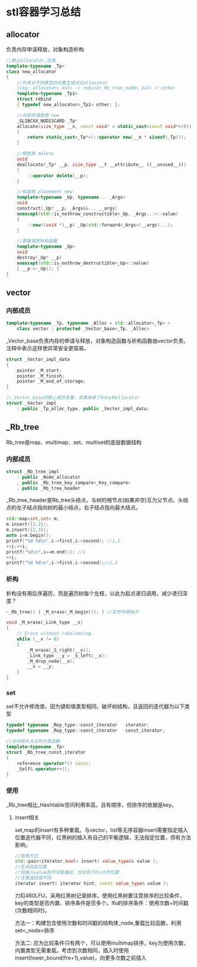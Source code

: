 # stl容器学习总结

## allocator
负责内存申请释放，对象构造析构

```c++
//默认allocator,空类
template<typename _Tp>
class new_allocator
{
	//负责对不同类型的对象生成对应allocator
	//eg: allocator<_Val> -> rebind<_Rb_tree_node<_Val> >::other
	template<typename _Tp1>
	struct rebind
	{ typedef new_allocator<_Tp1> other; };

	//内存申请使用 new
	_GLIBCXX_NODISCARD _Tp*
    allocate(size_type __n, const void* = static_cast<const void*>(0))
    {
		return static_cast<_Tp*>(::operator new(__n * sizeof(_Tp)));
	}

	//释放用 delete
	void
    deallocate(_Tp* __p, size_type __t __attribute__ ((__unused__)))
	{
		::operator delete(__p);
	}

	//构造用 placement new
	template<typename _Up, typename... _Args>
	void
	construct(_Up* __p, _Args&&... __args)
	noexcept(std::is_nothrow_constructible<_Up, _Args...>::value)
	{ 
		::new((void *)__p) _Up(std::forward<_Args>(__args)...); 
	}

	//直接调用析构函数
	template<typename _Up>
	void
	destroy(_Up* __p)
	noexcept(std::is_nothrow_destructible<_Up>::value)
	{ __p->~_Up(); }
}
```

## vector

### 内部成员
```c++
template<typename _Tp, typename _Alloc = std::allocator<_Tp> >
    class vector : protected _Vector_base<_Tp, _Alloc>
```
_Vector_base负责内存的申请与释放，对象构造函数与析构函数由vector负责。注释中表示这样使异常安全更容易。

```c++
struct _Vector_impl_data
{
	pointer _M_start;
	pointer _M_finish;
	pointer _M_end_of_storage;
}

//_Vector_base的核心成员变量，该类继承了data和allocator
struct _Vector_impl
	: public _Tp_alloc_type, public _Vector_impl_data;
```


## _Rb_tree
Rb_tree是map、multimap、set、multiset的底层数据结构

### 内部成员

```c++
struct _Rb_tree_impl
	: public _Node_allocator
	, public _Rb_tree_key_compare<_Key_compare>
	, public _Rb_tree_header
```
_Rb_tree_header是Rb_tree头结点，与树的根节点(如果非空)互为父节点。头结点的左子结点指向树的最小结点，右子结点指向最大结点。
```c++
std::map<int,int> m;
m.insert({1,2});
m.insert({2,3});
auto i=m.begin();
printf("%d %d\n",i->first,i->second); //1,2
++i;++i;
printf("%d\n",i==m.end()); //1
++i;
printf("%d %d\n",i->first,i->second);//2,3
```

### 析构

析构没有用后序遍历，而是遍历树每个左枝，以此为起点递归调用，减少递归深度？
```c++
~_Rb_tree() { _M_erase(_M_begin()); } //实参为根结点

void _M_erase(_Link_type __x)
{
	// Erase without rebalancing.
	while (__x != 0)
	{
		_M_erase(_S_right(__x));
		_Link_type __y = _S_left(__x);
		_M_drop_node(__x);
		__x = __y;
	}
}
```

### set

set不允许修改值，因为键和值类型相同，破坏树结构，且返回的迭代器为以下类型

```c++
typedef typename _Rep_type::const_iterator	 iterator;
typedef typename _Rep_type::const_iterator	 const_iterator;

//访问相关方法均为常函数
template<typename _Tp>
struct _Rb_tree_const_iterator
{
	reference operator*() const;
	_Self& operator++();
}
```

### 使用

_Rb_tree相比_Hashtable空间利用率高，且有顺序，但排序的依据是key。

1. insert相关
   
   set,map的insert有多种重载。与vector，list等无序容器insert需要指定插入位置迭代器不同，红黑树的插入有自己的平衡逻辑，无法指定位置，但有方法影响。
   ```c++
   //常用方式
   std::pair<iterator,bool> insert( value_type&& value );
   //无法指定位置
   //但插入value到尽可能接近，恰好前于hint的位置
   //注意返回值不同
   iterator insert( iterator hint, const value_type& value );

   ```
   
   力扣460LFU，采用红黑树记录排序。使用红黑树要注意排序的比较条件，key的类型是否内置、排序条件是否多个。lfu的排序条件：使用次数+时间戳(次数相同时)。

   方法一：构建包含使用次数和时间戳的结构体_node,重载比较函数，利用set<_node>排序

   方法二: 应为比较条件只有两个，可以使用multimap排序，key为使用次数，内置类型无需重载。考虑到次数相同，插入时使用insert(lower_bound(fre+1),value)，向更多次数之前插入


